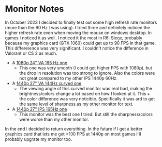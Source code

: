 # Monitor Notes

In October 2023 I decided to finally test out some high refresh rate monitors
(more than the 60 Hz I was using).
I tried three and definitely noticed the higher refresh rate even when moving
the mouse on windows desktop.
In games I noticed it as well.
I noticed it the most in R6: Siege, probably because my graphics card (GTX 1060)
could get up to 90 FPS in that game.
This differerence was very significant.
I couldn't notice the difference in Valorant or CS 2 as much.

 - A [1080p 24" VA 165 Hz one](https://www.amazon.com/dp/B09QW2G35J?ref=ppx_yo2ov_dt_b_product_details&th=1)
   - This one was very smooth (I could get higher FPS with 1080p), but the drop
     in resolution was too strong to ignore.
     Also the colors were not great compared to my other IPS 1440p 60Hz.
 - A [1440p 27" VA 144Hz curved one](https://www.amazon.com/dp/B0BGQCKWSM?ref=ppx_yo2ov_dt_b_product_details&th=1)
   - The viewing angle of this curved monitor was real bad, making the
     brightness/colors change a lot based on how I looked at it.
     This + the color difference was very noticible.
     Specifically it was ard to get the same level of sharpness as my other
     monitor for text.
 - A [1440p 27" IPS 165Hz one](https://www.amazon.com/dp/B0BRP5F2SB?ref=ppx_yo2ov_dt_b_product_details&th=1)
   - This monitor was the best one I tried.
     But still the sharpness/colors were worse than my other monitor.

In the end I decided to return everything.
In the future if I get a better graphics card that lets me get >100 FPS at 1440p
on most games I'll probably upgrate my monitor too.
